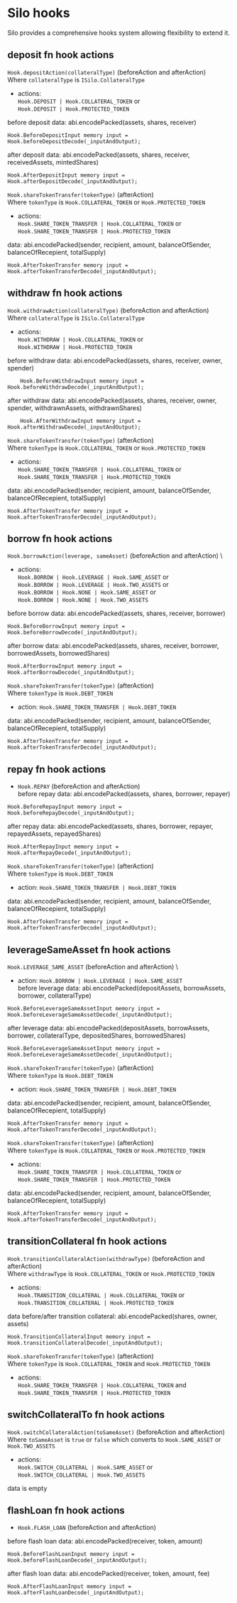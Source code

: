 # Silo hooks
Silo provides a comprehensive hooks system allowing flexibility to extend it.

## deposit fn hook actions
```Hook.depositAction(collateralType)``` (beforeAction and afterAction) \
Where `collateralType` is `ISilo.CollateralType`
- actions: \
```Hook.DEPOSIT | Hook.COLLATERAL_TOKEN``` or \
```Hook.DEPOSIT | Hook.PROTECTED_TOKEN```

before deposit data: abi.encodePacked(assets, shares, receiver)
```
Hook.BeforeDepositInput memory input = Hook.beforeDepositDecode(_inputAndOutput);
```
after deposit data: abi.encodePacked(assets, shares, receiver, receivedAssets, mintedShares)
```
Hook.AfterDepositInput memory input = Hook.afterDepositDecode(_inputAndOutput);
```

```Hook.shareTokenTransfer(tokenType)``` (afterAction) \
Where `tokenType` is `Hook.COLLATERAL_TOKEN` or `Hook.PROTECTED_TOKEN`
- actions: \
```Hook.SHARE_TOKEN_TRANSFER | Hook.COLLATERAL_TOKEN``` or \
```Hook.SHARE_TOKEN_TRANSFER | Hook.PROTECTED_TOKEN```

data: abi.encodePacked(sender, recipient, amount, balanceOfSender, balanceOfRecepient, totalSupply)
```
Hook.AfterTokenTransfer memory input = Hook.afterTokenTransferDecode(_inputAndOutput);
```

## withdraw fn hook actions
```Hook.withdrawAction(collateralType)``` (beforeAction and afterAction) \
Where `collateralType` is `ISilo.CollateralType`
- actions: \
```Hook.WITHDRAW | Hook.COLLATERAL_TOKEN``` or \
```Hook.WITHDRAW | Hook.PROTECTED_TOKEN```

before withdraw data: abi.encodePacked(assets, shares, receiver, owner, spender)
```
    Hook.BeforeWithdrawInput memory input = Hook.beforeWithdrawDecode(_inputAndOutput);
```
after withdraw data: abi.encodePacked(assets, shares, receiver, owner, spender, withdrawnAssets, withdrawnShares)
```
    Hook.AfterWithdrawInput memory input = Hook.afterWithdrawDecode(_inputAndOutput);
```
```Hook.shareTokenTransfer(tokenType)``` (afterAction) \
Where `tokenType` is `Hook.COLLATERAL_TOKEN` or `Hook.PROTECTED_TOKEN`
- actions: \
```Hook.SHARE_TOKEN_TRANSFER | Hook.COLLATERAL_TOKEN``` or \
```Hook.SHARE_TOKEN_TRANSFER | Hook.PROTECTED_TOKEN```

data: abi.encodePacked(sender, recipient, amount, balanceOfSender, balanceOfRecepient, totalSupply)
```
Hook.AfterTokenTransfer memory input = Hook.afterTokenTransferDecode(_inputAndOutput);
```

## borrow fn hook actions
```Hook.borrowAction(leverage, sameAsset)``` (beforeAction and afterAction) \
- actions: \
```Hook.BORROW | Hook.LEVERAGE | Hook.SAME_ASSET``` or \
```Hook.BORROW | Hook.LEVERAGE | Hook.TWO_ASSETS``` or \
```Hook.BORROW | Hook.NONE | Hook.SAME_ASSET``` or \
```Hook.BORROW | Hook.NONE | Hook.TWO_ASSETS```

before borrow data: abi.encodePacked(assets, shares, receiver, borrower)
```
Hook.BeforeBorrowInput memory input = Hook.beforeBorrowDecode(_inputAndOutput);
```
after borrow data: abi.encodePacked(assets, shares, receiver, borrower, borrowedAssets, borrowedShares)
```
Hook.AfterBorrowInput memory input = Hook.afterBorrowDecode(_inputAndOutput);
```

```Hook.shareTokenTransfer(tokenType)``` (afterAction) \
Where `tokenType` is `Hook.DEBT_TOKEN`
- action: ```Hook.SHARE_TOKEN_TRANSFER | Hook.DEBT_TOKEN```

data: abi.encodePacked(sender, recipient, amount, balanceOfSender, balanceOfRecepient, totalSupply)
```
Hook.AfterTokenTransfer memory input = Hook.afterTokenTransferDecode(_inputAndOutput);
```

## repay fn hook actions
- ```Hook.REPAY``` (beforeAction and afterAction) \
before repay data: abi.encodePacked(assets, shares, borrower, repayer)
```
Hook.BeforeRepayInput memory input = Hook.beforeRepayDecode(_inputAndOutput);
```
after repay data: abi.encodePacked(assets, shares, borrower, repayer, repayedAssets, repayedShares)
```
Hook.AfterRepayInput memory input = Hook.afterRepayDecode(_inputAndOutput);
```

```Hook.shareTokenTransfer(tokenType)``` (afterAction) \
Where `tokenType` is `Hook.DEBT_TOKEN`
- action: ```Hook.SHARE_TOKEN_TRANSFER | Hook.DEBT_TOKEN```

data: abi.encodePacked(sender, recipient, amount, balanceOfSender, balanceOfRecepient, totalSupply)
```
Hook.AfterTokenTransfer memory input = Hook.afterTokenTransferDecode(_inputAndOutput);
```

## leverageSameAsset fn hook actions
```Hook.LEVERAGE_SAME_ASSET``` (beforeAction and afterAction) \
- action: ```Hook.BORROW | Hook.LEVERAGE | Hook.SAME_ASSET``` \
before leverage data: abi.encodePacked(depositAssets, borrowAssets, borrower, collateralType)
```
Hook.BeforeLeverageSameAssetInput memory input = Hook.beforeLeverageSameAssetDecode(_inputAndOutput);
```
after leverage data: abi.encodePacked(depositAssets, borrowAssets, borrower, collateralType, depositedShares, borrowedShares)
```
Hook.BeforeLeverageSameAssetInput memory input = Hook.beforeLeverageSameAssetDecode(_inputAndOutput);
```
```Hook.shareTokenTransfer(tokenType)``` (afterAction) \
Where `tokenType` is `Hook.DEBT_TOKEN`
- action: ```Hook.SHARE_TOKEN_TRANSFER | Hook.DEBT_TOKEN```

data: abi.encodePacked(sender, recipient, amount, balanceOfSender, balanceOfRecepient, totalSupply)
```
Hook.AfterTokenTransfer memory input = Hook.afterTokenTransferDecode(_inputAndOutput);
```
```Hook.shareTokenTransfer(tokenType)``` (afterAction) \
Where `tokenType` is `Hook.COLLATERAL_TOKEN` or `Hook.PROTECTED_TOKEN`
- actions: \
```Hook.SHARE_TOKEN_TRANSFER | Hook.COLLATERAL_TOKEN``` or \
```Hook.SHARE_TOKEN_TRANSFER | Hook.PROTECTED_TOKEN```

data: abi.encodePacked(sender, recipient, amount, balanceOfSender, balanceOfRecepient, totalSupply)
```
Hook.AfterTokenTransfer memory input = Hook.afterTokenTransferDecode(_inputAndOutput);
```

## transitionCollateral fn hook actions
```Hook.transitionCollateralAction(withdrawType)``` (beforeAction and afterAction) \
Where `withdrawType` is `Hook.COLLATERAL_TOKEN` or `Hook.PROTECTED_TOKEN`
- actions: \
```Hook.TRANSITION_COLLATERAL | Hook.COLLATERAL_TOKEN``` or \
```Hook.TRANSITION_COLLATERAL | Hook.PROTECTED_TOKEN```

data before/after transition collateral: abi.encodePacked(shares, owner, assets)
```
Hook.TransitionCollateralInput memory input = Hook.transitionCollateralDecode(_inputAndOutput);
```

```Hook.shareTokenTransfer(tokenType)``` (afterAction) \
Where `tokenType` is `Hook.COLLATERAL_TOKEN` and `Hook.PROTECTED_TOKEN`
- actions: \
```Hook.SHARE_TOKEN_TRANSFER | Hook.COLLATERAL_TOKEN``` and \
```Hook.SHARE_TOKEN_TRANSFER | Hook.PROTECTED_TOKEN```


## switchCollateralTo fn hook actions
```Hook.switchCollateralAction(toSameAsset)``` (beforeAction and afterAction) \
Where `toSameAsset` is `true` or `false` which converts to `Hook.SAME_ASSET` or `Hook.TWO_ASSETS`
- actions: \
 ```Hook.SWITCH_COLLATERAL | Hook.SAME_ASSET``` or \
 ```Hook.SWITCH_COLLATERAL | Hook.TWO_ASSETS```

data is empty

## flashLoan fn hook actions
- ```Hook.FLASH_LOAN``` (beforeAction and afterAction)

before flash loan data: abi.encodePacked(receiver, token, amount)
```
Hook.BeforeFlashLoanInput memory input = Hook.beforeFlashLoanDecode(_inputAndOutput);
```
after flash loan data: abi.encodePacked(receiver, token, amount, fee)
```
Hook.AfterFlashLoanInput memory input = Hook.afterFlashLoanDecode(_inputAndOutput);
```